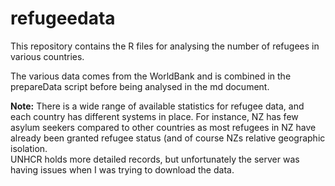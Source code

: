 # refugeedata

This repository contains the R files for analysing the number of refugees in various countries.

The various data comes from the WorldBank and is combined in the prepareData script before being analysed in the md document.

**Note:** There is a wide range of available statistics for refugee data, and each country has different systems in place.  For instance, NZ has few asylum seekers compared to other countries as most refugees in NZ have already been granted refugee status (and of course NZs relative geographic isolation.  
UNHCR holds more detailed records, but unfortunately the server was having issues when I was trying to download the data.
